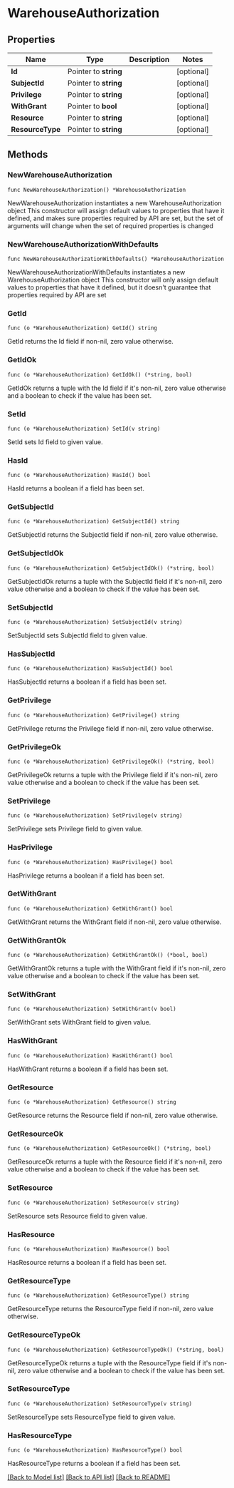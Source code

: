 # WarehouseAuthorization

## Properties

Name | Type | Description | Notes
------------ | ------------- | ------------- | -------------
**Id** | Pointer to **string** |  | [optional] 
**SubjectId** | Pointer to **string** |  | [optional] 
**Privilege** | Pointer to **string** |  | [optional] 
**WithGrant** | Pointer to **bool** |  | [optional] 
**Resource** | Pointer to **string** |  | [optional] 
**ResourceType** | Pointer to **string** |  | [optional] 

## Methods

### NewWarehouseAuthorization

`func NewWarehouseAuthorization() *WarehouseAuthorization`

NewWarehouseAuthorization instantiates a new WarehouseAuthorization object
This constructor will assign default values to properties that have it defined,
and makes sure properties required by API are set, but the set of arguments
will change when the set of required properties is changed

### NewWarehouseAuthorizationWithDefaults

`func NewWarehouseAuthorizationWithDefaults() *WarehouseAuthorization`

NewWarehouseAuthorizationWithDefaults instantiates a new WarehouseAuthorization object
This constructor will only assign default values to properties that have it defined,
but it doesn't guarantee that properties required by API are set

### GetId

`func (o *WarehouseAuthorization) GetId() string`

GetId returns the Id field if non-nil, zero value otherwise.

### GetIdOk

`func (o *WarehouseAuthorization) GetIdOk() (*string, bool)`

GetIdOk returns a tuple with the Id field if it's non-nil, zero value otherwise
and a boolean to check if the value has been set.

### SetId

`func (o *WarehouseAuthorization) SetId(v string)`

SetId sets Id field to given value.

### HasId

`func (o *WarehouseAuthorization) HasId() bool`

HasId returns a boolean if a field has been set.

### GetSubjectId

`func (o *WarehouseAuthorization) GetSubjectId() string`

GetSubjectId returns the SubjectId field if non-nil, zero value otherwise.

### GetSubjectIdOk

`func (o *WarehouseAuthorization) GetSubjectIdOk() (*string, bool)`

GetSubjectIdOk returns a tuple with the SubjectId field if it's non-nil, zero value otherwise
and a boolean to check if the value has been set.

### SetSubjectId

`func (o *WarehouseAuthorization) SetSubjectId(v string)`

SetSubjectId sets SubjectId field to given value.

### HasSubjectId

`func (o *WarehouseAuthorization) HasSubjectId() bool`

HasSubjectId returns a boolean if a field has been set.

### GetPrivilege

`func (o *WarehouseAuthorization) GetPrivilege() string`

GetPrivilege returns the Privilege field if non-nil, zero value otherwise.

### GetPrivilegeOk

`func (o *WarehouseAuthorization) GetPrivilegeOk() (*string, bool)`

GetPrivilegeOk returns a tuple with the Privilege field if it's non-nil, zero value otherwise
and a boolean to check if the value has been set.

### SetPrivilege

`func (o *WarehouseAuthorization) SetPrivilege(v string)`

SetPrivilege sets Privilege field to given value.

### HasPrivilege

`func (o *WarehouseAuthorization) HasPrivilege() bool`

HasPrivilege returns a boolean if a field has been set.

### GetWithGrant

`func (o *WarehouseAuthorization) GetWithGrant() bool`

GetWithGrant returns the WithGrant field if non-nil, zero value otherwise.

### GetWithGrantOk

`func (o *WarehouseAuthorization) GetWithGrantOk() (*bool, bool)`

GetWithGrantOk returns a tuple with the WithGrant field if it's non-nil, zero value otherwise
and a boolean to check if the value has been set.

### SetWithGrant

`func (o *WarehouseAuthorization) SetWithGrant(v bool)`

SetWithGrant sets WithGrant field to given value.

### HasWithGrant

`func (o *WarehouseAuthorization) HasWithGrant() bool`

HasWithGrant returns a boolean if a field has been set.

### GetResource

`func (o *WarehouseAuthorization) GetResource() string`

GetResource returns the Resource field if non-nil, zero value otherwise.

### GetResourceOk

`func (o *WarehouseAuthorization) GetResourceOk() (*string, bool)`

GetResourceOk returns a tuple with the Resource field if it's non-nil, zero value otherwise
and a boolean to check if the value has been set.

### SetResource

`func (o *WarehouseAuthorization) SetResource(v string)`

SetResource sets Resource field to given value.

### HasResource

`func (o *WarehouseAuthorization) HasResource() bool`

HasResource returns a boolean if a field has been set.

### GetResourceType

`func (o *WarehouseAuthorization) GetResourceType() string`

GetResourceType returns the ResourceType field if non-nil, zero value otherwise.

### GetResourceTypeOk

`func (o *WarehouseAuthorization) GetResourceTypeOk() (*string, bool)`

GetResourceTypeOk returns a tuple with the ResourceType field if it's non-nil, zero value otherwise
and a boolean to check if the value has been set.

### SetResourceType

`func (o *WarehouseAuthorization) SetResourceType(v string)`

SetResourceType sets ResourceType field to given value.

### HasResourceType

`func (o *WarehouseAuthorization) HasResourceType() bool`

HasResourceType returns a boolean if a field has been set.


[[Back to Model list]](../README.md#documentation-for-models) [[Back to API list]](../README.md#documentation-for-api-endpoints) [[Back to README]](../README.md)


